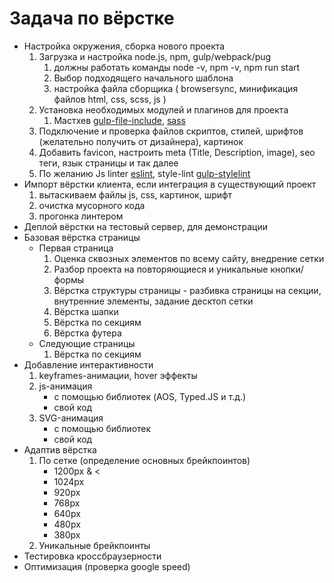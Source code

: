 # Задача по вёрстке

- Настройка окружения, сборка нового проекта
	1. Загрузка и настройка node.js, npm, gulp/webpack/pug
        1. должны работать команды node -v, npm -v, npm run start
	    2. Выбор подходящего начального шаблона 
        3. настройка файла сборщика ( browsersync, минификация файлов html, css, scss, js )
	2. Установка необходимых модулей и плагинов для проекта
        1. Мастхев [gulp-file-include](https://www.npmjs.com/package/gulp-file-include), [sass](https://www.npmjs.com/package/sass)  
	3. Подключение и проверка файлов скриптов, стилей, шрифтов (желательно получить от дизайнера), картинок
    4. Добавить favicon, настроить meta (Title, Description, image), seo теги, язык страницы и так далее 
    5. По желанию Js linter [eslint](https://eslint.org/), style-lint [gulp-stylelint](https://www.npmjs.com/package/gulp-stylelint)
- Импорт вёрстки клиента, если интеграция в существующий проект
    1. вытаскиваем файлы js, css, картинок, шрифт
    2. очистка мусорного кода
    3. прогонка линтером
- Деплой вёрстки на тестовый сервер, для демонстрации
- Базовая вёрстка страницы
    *  Первая страница 
        1. Оценка сквозных элементов по всему сайту, внедрение сетки
        2. Разбор проекта на повторяющиеся и уникальные кнопки/формы
        3. Вёрстка структуры страницы - разбивка страницы на секции, внутренние элементы, задание десктоп сетки
        4. Вёрстка шапки
        5. Вёрстка по секциям
        6. Вёрстка футера
    * Следующие страницы
        1. Вёрстка по секциям
- Добавление интерактивности
    1. keyframes-анимации, hover эффекты
    2. js-анимация 
        * с помощью библиотек (AOS, Typed.JS и т.д.) 
        * свой код
    3. SVG-анимация 
        * с помощью библиотек 
        * свой код
- Адаптив вёрстка
    1. По сетке (определение основных брейкпоинтов)
        * 1200px & <
        * 1024px
        * 920px
        * 768px
        * 640px
        * 480px
        * 380px
    2. Уникальные брейкпоинты
- Тестировка кроссбраузерности
- Оптимизация (проверка google speed)



<!-- ```bash
npm run build
``` -->